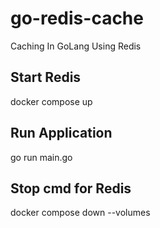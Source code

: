 # go-redis-cache
Caching In GoLang Using Redis

## Start Redis
docker compose up

## Run Application
go run main.go

## Stop cmd for Redis
docker compose down --volumes

